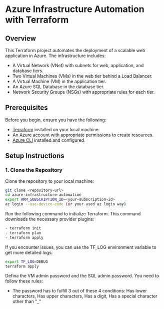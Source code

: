 # Azure Infrastructure Automation with Terraform

## Overview

This Terraform project automates the deployment of a scalable web application in Azure. The infrastructure includes:

- A Virtual Network (VNet) with subnets for web, application, and database tiers.
- Two Virtual Machines (VMs) in the web tier behind a Load Balancer.
- A Virtual Machine (VM) in the application tier.
- An Azure SQL Database in the database tier.
- Network Security Groups (NSGs) with appropriate rules for each tier.

## Prerequisites

Before you begin, ensure you have the following:

- [Terraform](https://www.terraform.io/downloads.html) installed on your local machine.
- An Azure account with appropriate permissions to create resources.
- [Azure CLI](https://docs.microsoft.com/en-us/cli/azure/install-azure-cli) installed and configured.

## Setup Instructions

### 1. Clone the Repository

Clone the repository to your local machine:

```bash
git clone <repository-url>
cd azure-infrastructure-automation
export ARM_SUBSCRIPTION_ID=<your-subscription-id>
az login --use-device-code (or your used az login way)

```

Run the following command to initialize Terraform. This command downloads the necessary provider plugins:

```bash
- terraform init
- terraform plan
- terraform apply
```

If you encounter issues, you can use the TF_LOG environment variable to get more detailed logs:

```bash
export TF_LOG=DEBUG
terraform apply
```

Defina the VM admin password and the SQL admin password. You need to follow these rules:
-  The password has to fulfill 3 out of these 4 conditions: Has lower characters, Has upper characters, Has a digit, Has a special character other than "_"
